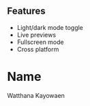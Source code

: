 
## Features

- Light/dark mode toggle
- Live previews
- Fullscreen mode
- Cross platform


# Name
Watthana Kayowaen

